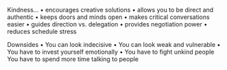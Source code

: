 Kindness…
	• encourages creative solutions
	• allows you to be direct and authentic
	• keeps doors and minds open
	• makes critical conversations easier
	• guides direction vs. delegation
	• provides negotiation power
	• reduces schedule stress
	
	
	
	
Downsides
	• You can look indecisive
	• You can look weak and vulnerable
	• You have to invest yourself emotionally
	• You have to fight unkind people
You have to spend more time talking to people